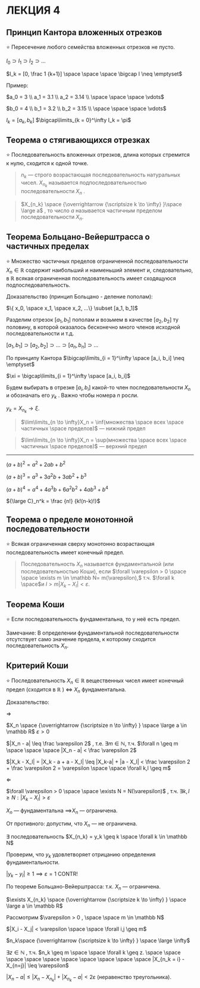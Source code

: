 # ЛЕКЦИЯ 4

## Принцип Кантора вложенных отрезков

⭐ Пересечение любого семейства вложенных отрезков не пусто.

$I_0 \supset I_1 \supset I_2 \supset ...$

$I_k = [0, \frac 1 {k+1}] \space \space \space \bigcap I \neq \emptyset$

Пример:

$a_0 = 3 \\ a_1 = 3.1 \\ a_2 = 3.14 \\ \space \space \space \vdots$ 

$b_0 = 4 \\ b_1 = 3.2 \\ b_2 = 3.15 \\ \space \space \space \vdots$ 

$I_k = [a_k, b_k]$              $\bigcap\limits_{k = 0}^\infty I_k = \pi$

## Теорема о стягивающихся отрезках

⭐ Последовательность вложенных отрезков, длина которых стремится к нулю, сходится к одной точке.

> $n_k$  — строго возрастающая последовательность натуральных чисел.
$X_{n_k}$   называется подпоследовательностью последовательности $X_n$ .
> 

> $X_{n_k} \space {\overrightarrow {\scriptsize k \to \infty} }\space \large a$ ,  то число $a$ называется частичным пределом последовательности $X_n$.
> 

## Теорема Больцано-Вейерштрасса о частичных пределах

⭐ Множество частичных пределов ограниченной последовательности $X_n \in \mathbb R$ содержит наибольший и наименьший элемент и, следовательно, в $\mathbb R$ всякая ограниченная последовательность имеет сходящуюся подпоследовательность.

Доказательство (принцип Больцано - деление пополам):

$\{ x_0, \space x_1, \space x_2, ...\} \subset [a_1, b_1]$

Разделим отрезок $[a_1, b_1]$ пополам и возьмем в качестве $[a_2, b_2]$ ту половину, в которой оказалось бесконечно много членов исходной последовательности и т.д.

$[a_1, b_1] \supset [a_2, b_2] \supset ... \supset [a_n, b_n] \supset ...$

По принципу Кантора $\bigcap\limits_{i = 1}^\infty \space [a_i, b_i] \neq \emptyset$

$\xi = \bigcap\limits_{i = 1}^\infty \space [a_i, b_i]$  

Будем выбирать в отрезке $[a_i, b_i]$ какой-то член последовательности $X_n$ и обозначать его  $y_k$ . Важно чтобы номера  $n$  росли.

$y_k = X_{n_k} \longrightarrow \xi$. 

> $\lim\limits_{n \to \infty}X_n = \inf(множества \space всех \space частичных \space пределов)$  — нижний предел
> 

> $\lim\limits_{n \to \infty}X_n = \sup(множества \space всех \space частичных \space пределов)$  — верхний предел
> 

---

$(a+b)^2 = a^2 + 2ab + b^2$

$(a+b)^3 = a^3 + 3a^2b + 3ab^2 + b^3$

$(a+b)^4 = a^4 + 4a^3b + 6a^2b^2 + 4ab^3 + b^4$

 ${\large C}_n^k = \frac {n!} {k!(n-k)!}$

## Теорема о пределе монотонной последовательности

⭐ Всякая ограниченная сверху монотонно возрастающая последовательность имеет конечный предел.

> Последовательность $X_n$ называется фундаментальной (или последовательностью Коши), если $\forall \varepsilon > 0 \space \space \exists m  \in \mathbb N= m(\varepsilon),$  т.ч. $\forall k \space$и $l > m |X_k - X_l| < \varepsilon$.
> 

## Теорема Коши

⭐ Если последовательность фундаментальна, то у неё есть предел.

Замечание: В определении фундаментальной последовательности отсутствует само значение предела, к которому сходится последовательность $X_n$.

## Критерий Коши

⭐ Последовательность $X_n \in \mathbb R$  вещественных чисел имеет конечный предел (сходится в $\mathbb R$ )  $\Leftrightarrow$ $X_n$ фундаментальна.

Доказательство:

$\Rightarrow$

$X_n \space {\overrightarrow {\scriptsize n \to \infty} } \space \large a \in \mathbb R$      $\varepsilon > 0$

$|X_n - a| \leq \frac \varepsilon 2$ ,  т.е. $\exists m \in \mathbb N$, т.ч. $\forall n \geq m \space \space \space |X_n - a| < \frac \varepsilon 2$

$|X_k - X_l| = |X_k - a + a - X_l| \leq |X_k-a| + |a - X_l| < \frac \varepsilon 2 + \frac \varepsilon 2 = \varepsilon \space \space \forall k,l \geq m$

$\Leftarrow$

$\forall \varepsilon > 0 \space \space \exists N = N(\varepsilon)$ ,  т.ч.  $\exists k, l \geq N : |X_k - X_l| > \varepsilon$

$X_n$ — фундаментальна $\implies$$X_n$ — ограничена. 

От противного: допустим, что $X_n$  — не ограничена.

$\exists$  последовательность $X_{n_k} = y_k \geq k \space \forall k \in \mathbb N$

Проверим, что $y_k$ удовлетворяет отрицанию определения фундаментальности.

 $|y_k - y_l| \geq 1 \implies \varepsilon = 1$  CONTR!

По теореме Больцано-Вейерштрасса: т.к. $X_n$ — ограничена.

$\exists X_{n_k} \space {\overrightarrow {\scriptsize k \to \infty} } \space \large a \in \mathbb R$ 

Рассмотрим $\varepsilon > 0 , \space \space m \in \mathbb N$

$|X_i - X_j| < \varepsilon \space \space \forall i,j \geq m$

$n_k\space {\overrightarrow {\scriptsize k \to \infty} } \space \large \infty$

$\exists z \in \mathbb N$ ,  т.ч. $n_k \geq m \space \space \forall k \geq z. \space \space \space \space \space \space \space \space \space \space |X_{n_k = i} - X_{n=j}| \leq \varepsilon$

$|X_n - a| \leq |X_n - X_{n_k}| + |X_{n_k} - a| < 2\varepsilon$  (неравенство треугольника).
